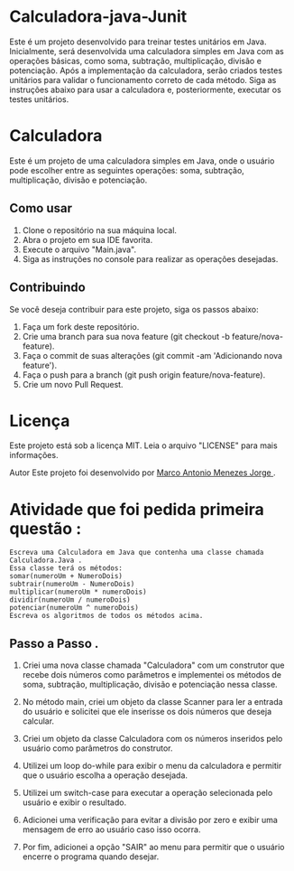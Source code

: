 #  Calculadora-java-Junit
Este é um projeto desenvolvido para treinar testes unitários em Java. Inicialmente, será desenvolvida uma calculadora simples em Java com as operações básicas, como soma, subtração, multiplicação, divisão e potenciação. Após a implementação da calculadora, serão criados testes unitários para validar o funcionamento correto de cada método. Siga as instruções abaixo para usar a calculadora e, posteriormente, executar os testes unitários.

# Calculadora
Este é um projeto de uma calculadora simples em Java, onde o usuário pode escolher entre as seguintes operações: soma, subtração, multiplicação, divisão e potenciação.

## Como usar

1. Clone o repositório na sua máquina local.
2. Abra o projeto em sua IDE favorita.
3. Execute o arquivo "Main.java".
4. Siga as instruções no console para realizar as operações desejadas.

## Contribuindo
Se você deseja contribuir para este projeto, siga os passos abaixo:

1. Faça um fork deste repositório.
2. Crie uma branch para sua nova feature (git checkout -b feature/nova-feature).
3. Faça o commit de suas alterações (git commit -am 'Adicionando nova feature').
4. Faça o push para a branch (git push origin feature/nova-feature).
5. Crie um novo Pull Request.

# Licença

Este projeto está sob a licença MIT. Leia o arquivo "LICENSE" para mais informações.

Autor
Este projeto foi desenvolvido por [Marco Antonio Menezes Jorge ](https://github.com/MarcoAntonioMj).
# Atividade que foi pedida primeira questão : 
```
Escreva uma Calculadora em Java que contenha uma classe chamada 
Calculadora.Java .
Essa classe terá os métodos: 
somar(numeroUm + NumeroDois)
subtrair(numeroUm - NumeroDois)
multiplicar(numeroUm * numeroDois)
dividir(numeroUm / numeroDois)
potenciar(numeroUm ^ numeroDois)
Escreva os algoritmos de todos os métodos acima.
```
## Passo a Passo . 
1.  Criei uma nova classe chamada "Calculadora" com um construtor que recebe dois números como parâmetros e implementei os métodos de soma, subtração, multiplicação,       divisão e potenciação nessa classe.

2. No método main, criei um objeto da classe Scanner para ler a entrada do usuário e solicitei que ele inserisse os dois números que deseja calcular.

3. Criei um objeto da classe Calculadora com os números inseridos pelo usuário como parâmetros do construtor.

4. Utilizei um loop do-while para exibir o menu da calculadora e permitir que o usuário escolha a operação desejada.

5. Utilizei um switch-case para executar a operação selecionada pelo usuário e exibir o resultado.

6. Adicionei uma verificação para evitar a divisão por zero e exibir uma mensagem de erro ao usuário caso isso ocorra.

7. Por fim, adicionei a opção "SAIR" ao menu para permitir que o usuário encerre o programa quando desejar.

